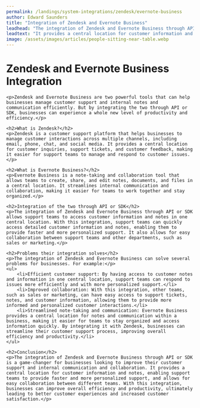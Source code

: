 ```yaml
---
permalink: /landings/system-integrations/zendesk/evernote-business
author: Edward Saunders
title: "Integration of Zendesk and Evernote Business"
leadhead: "The integration of Zendesk and Evernote Business through API or SDK is a game-changer for businesses looking to improve their customer support and internal communication and collaboration"
leadtext: "It provides a central location for customer information and notes, enabling support teams to provide faster and more personalized support, and allows for easy collaboration between different teams. With this integration, businesses can improve overall efficiency and productivity, ultimately leading to better customer experiences and increased customer satisfaction."
image: /assets/images/articles/people-sitting-near-table.webp
---
```

<div class="arttext">	<h1>Zendesk and Evernote Business Integration</h1>

	<p>Zendesk and Evernote Business are two powerful tools that can help businesses manage customer support and internal notes and communication efficiently. But by integrating the two through API or SDK, businesses can experience a whole new level of productivity and efficiency.</p>

	<h2>What is Zendesk?</h2>
	<p>Zendesk is a customer support platform that helps businesses to manage customer interactions across multiple channels, including email, phone, chat, and social media. It provides a central location for customer inquiries, support tickets, and customer feedback, making it easier for support teams to manage and respond to customer issues.</p>

	<h2>What is Evernote Business?</h2>
	<p>Evernote Business is a note-taking and collaboration tool that allows teams to create, share, and edit notes, documents, and files in a central location. It streamlines internal communication and collaboration, making it easier for teams to work together and stay organized.</p>

	<h2>Integration of the two through API or SDK</h2>
	<p>The integration of Zendesk and Evernote Business through API or SDK allows support teams to access customer information and notes in one central location. With this integration, support teams can quickly access detailed customer information and notes, enabling them to provide faster and more personalized support. It also allows for easy collaboration between support teams and other departments, such as sales or marketing.</p>

	<h2>Problems their integration solves</h2>
	<p>The integration of Zendesk and Evernote Business can solve several problems for businesses. For example:</p>
	<ul>
		<li>Efficient customer support: By having access to customer notes and information in one central location, support teams can respond to issues more efficiently and with more personalized support.</li>
		<li>Improved collaboration: With this integration, other teams, such as sales or marketing, can have easy access to support tickets, notes, and customer information, allowing them to provide more informed and personalized customer interactions.</li>
		<li>Streamlined note-taking and communication: Evernote Business provides a central location for notes and communication within a business, making it easier for teams to stay organized and access information quickly. By integrating it with Zendesk, businesses can streamline their customer support process, improving overall efficiency and productivity.</li>
	</ul>

	<h2>Conclusion</h2>
	<p>The integration of Zendesk and Evernote Business through API or SDK is a game-changer for businesses looking to improve their customer support and internal communication and collaboration. It provides a central location for customer information and notes, enabling support teams to provide faster and more personalized support, and allows for easy collaboration between different teams. With this integration, businesses can improve overall efficiency and productivity, ultimately leading to better customer experiences and increased customer satisfaction.</p>
</div>